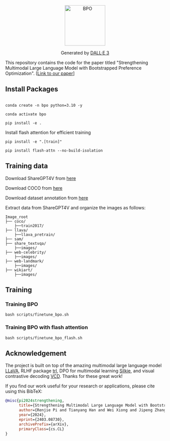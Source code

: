 <div align="center">
    <img src="images/logo.png" alt="BPO" width="128px">
<p>Generated by <a href="https://openai.com/dall-e-3">DALL·E 3</a></p>
</div>

This repository contains the code for the paper titled "Strengthening Multimodal Large Language Model with Bootstrapped Preference Optimization". [[Link to our paper](https://arxiv.org/abs/2403.08730)]
## Install Packages

```

conda create -n bpo python=3.10 -y

conda activate bpo

pip install -e .

```
Install flash attention for efficient training

```
pip install -e ".[train]"

pip install flash-attn --no-build-isolation
```
## Training data
Download ShareGPT4V from [here](https://huggingface.co/datasets/Lin-Chen/ShareGPT4V)

Download COCO from [here](https://cocodataset.org/#home)

Download dataset annotation from [here](https://huggingface.co/datasets/renjiepi/BPO_Instruct)

Extract  data from ShareGPT4V and organize the images as follows:

```
Image_root
├── coco/
    ├──train2017/
├── llava/
    ├──llava_pretrain/
├── sam/
├── share_textvqa/
    ├──images/
├── web-celebrity/
    ├──images/
├── web-landmark/
    ├──images/
├── wikiart/
    ├──images/
```

## Training
### Training BPO
```
bash scripts/finetune_bpo.sh
```
### Training BPO with flash attention
```
bash scripts/finetune_bpo_flash.sh
```
## Acknowledgement
The project is built on top of the amazing multimodal large language model [LLaVA](https://github.com/haotian-liu/LLaVA), RLHF package [trl](https://github.com/huggingface/trl), DPO for multimodal learning [Silkie](https://github.com/vlf-silkie/VLFeedback), and visual contrastive decoding [VCD](https://github.com/DAMO-NLP-SG/VCD).
Thanks for these great work!


If you find our work useful for your research or applications, please cite using this BibTeX:
```bibtex
@misc{pi2024strengthening,
      title={Strengthening Multimodal Large Language Model with Bootstrapped Preference Optimization},
      author={Renjie Pi and Tianyang Han and Wei Xiong and Jipeng Zhang and Runtao Liu and Rui Pan and Tong Zhang},
      year={2024},
      eprint={2403.08730},
      archivePrefix={arXiv},
      primaryClass={cs.CL}
}
```
